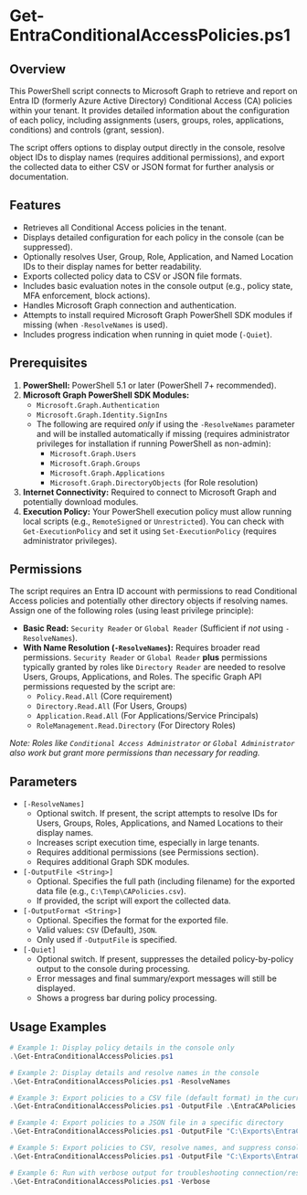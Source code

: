 # Get-EntraConditionalAccessPolicies.ps1

## Overview

This PowerShell script connects to Microsoft Graph to retrieve and report on Entra ID (formerly Azure Active Directory) Conditional Access (CA) policies within your tenant. It provides detailed information about the configuration of each policy, including assignments (users, groups, roles, applications, conditions) and controls (grant, session).

The script offers options to display output directly in the console, resolve object IDs to display names (requires additional permissions), and export the collected data to either CSV or JSON format for further analysis or documentation.

## Features

* Retrieves all Conditional Access policies in the tenant.
* Displays detailed configuration for each policy in the console (can be suppressed).
* Optionally resolves User, Group, Role, Application, and Named Location IDs to their display names for better readability.
* Exports collected policy data to CSV or JSON file formats.
* Includes basic evaluation notes in the console output (e.g., policy state, MFA enforcement, block actions).
* Handles Microsoft Graph connection and authentication.
* Attempts to install required Microsoft Graph PowerShell SDK modules if missing (when `-ResolveNames` is used).
* Includes progress indication when running in quiet mode (`-Quiet`).

## Prerequisites

1.  **PowerShell:** PowerShell 5.1 or later (PowerShell 7+ recommended).
2.  **Microsoft Graph PowerShell SDK Modules:**
    * `Microsoft.Graph.Authentication`
    * `Microsoft.Graph.Identity.SignIns`
    * The following are required *only* if using the `-ResolveNames` parameter and will be installed automatically if missing (requires administrator privileges for installation if running PowerShell as non-admin):
        * `Microsoft.Graph.Users`
        * `Microsoft.Graph.Groups`
        * `Microsoft.Graph.Applications`
        * `Microsoft.Graph.DirectoryObjects` (for Role resolution)
3.  **Internet Connectivity:** Required to connect to Microsoft Graph and potentially download modules.
4.  **Execution Policy:** Your PowerShell execution policy must allow running local scripts (e.g., `RemoteSigned` or `Unrestricted`). You can check with `Get-ExecutionPolicy` and set it using `Set-ExecutionPolicy` (requires administrator privileges).

## Permissions

The script requires an Entra ID account with permissions to read Conditional Access policies and potentially other directory objects if resolving names. Assign one of the following roles (using least privilege principle):

* **Basic Read:** `Security Reader` or `Global Reader` (Sufficient if *not* using `-ResolveNames`).
* **With Name Resolution (`-ResolveNames`):** Requires broader read permissions. `Security Reader` or `Global Reader` **plus** permissions typically granted by roles like `Directory Reader` are needed to resolve Users, Groups, Applications, and Roles. The specific Graph API permissions requested by the script are:
    * `Policy.Read.All` (Core requirement)
    * `Directory.Read.All` (For Users, Groups)
    * `Application.Read.All` (For Applications/Service Principals)
    * `RoleManagement.Read.Directory` (For Directory Roles)

*Note: Roles like `Conditional Access Administrator` or `Global Administrator` also work but grant more permissions than necessary for reading.*

## Parameters

* `[-ResolveNames]`
    * Optional switch. If present, the script attempts to resolve IDs for Users, Groups, Roles, Applications, and Named Locations to their display names.
    * Increases script execution time, especially in large tenants.
    * Requires additional permissions (see Permissions section).
    * Requires additional Graph SDK modules.
* `[-OutputFile <String>]`
    * Optional. Specifies the full path (including filename) for the exported data file (e.g., `C:\Temp\CAPolicies.csv`).
    * If provided, the script will export the collected data.
* `[-OutputFormat <String>]`
    * Optional. Specifies the format for the exported file.
    * Valid values: `CSV` (Default), `JSON`.
    * Only used if `-OutputFile` is specified.
* `[-Quiet]`
    * Optional switch. If present, suppresses the detailed policy-by-policy output to the console during processing.
    * Error messages and final summary/export messages will still be displayed.
    * Shows a progress bar during policy processing.

## Usage Examples

```powershell
# Example 1: Display policy details in the console only
.\Get-EntraConditionalAccessPolicies.ps1

# Example 2: Display details and resolve names in the console
.\Get-EntraConditionalAccessPolicies.ps1 -ResolveNames

# Example 3: Export policies to a CSV file (default format) in the current directory
.\Get-EntraConditionalAccessPolicies.ps1 -OutputFile .\EntraCAPolicies.csv

# Example 4: Export policies to a JSON file in a specific directory
.\Get-EntraConditionalAccessPolicies.ps1 -OutputFile "C:\Exports\EntraCAPolicies.json" -OutputFormat JSON

# Example 5: Export policies to CSV, resolve names, and suppress console processing details
.\Get-EntraConditionalAccessPolicies.ps1 -OutputFile "C:\Exports\EntraCAPolicies_Resolved.csv" -ResolveNames -Quiet

# Example 6: Run with verbose output for troubleshooting connection/resolution
.\Get-EntraConditionalAccessPolicies.ps1 -Verbose
